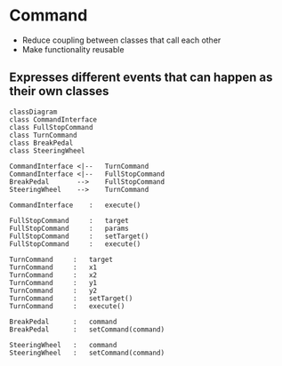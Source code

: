 # Command
+ Reduce coupling between classes that call each other
+ Make functionality reusable

## Expresses different events that can happen as their own classes

```mermaid
classDiagram
class CommandInterface
class FullStopCommand
class TurnCommand
class BreakPedal
class SteeringWheel

CommandInterface <|--   TurnCommand
CommandInterface <|--   FullStopCommand
BreakPedal       -->    FullStopCommand
SteeringWheel    -->    TurnCommand

CommandInterface    :   execute()

FullStopCommand     :   target
FullStopCommand     :   params
FullStopCommand     :   setTarget()
FullStopCommand     :   execute()

TurnCommand     :   target
TurnCommand     :   x1
TurnCommand     :   x2
TurnCommand     :   y1
TurnCommand     :   y2
TurnCommand     :   setTarget()
TurnCommand     :   execute()

BreakPedal      :   command
BreakPedal      :   setCommand(command)

SteeringWheel   :   command
SteeringWheel   :   setCommand(command)

```